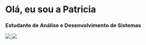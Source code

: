 # Olá, eu sou a Patricia 
<h3>Estudante de Análise e Desenvolvimento de Sistemas</h3>
<div>
  <a href="https://github.com/PatriciaDamasceno883/Patricia-Damasceno-Geraldo/edit/main/README.md">
  <img leight="180cm" src="https://github-readme-stats.vercel.app/api?username=PatriciaDamasceno883&show_icons=true&theme=transparent&include_all_commits=true&count_private-true"/>
  <img leight="180cm"  src="https://github-readme-stats.vercel.app/api/top-langs/?username=PatriciaDamasceno883&layout=compact&langs_count=16&theme=default">
    </div>
  
  
